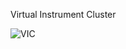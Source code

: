 Virtual Instrument Cluster

![VIC](https://user-images.githubusercontent.com/22214754/136681194-ced84555-ee63-4917-9d61-cb91337bad44.gif)
